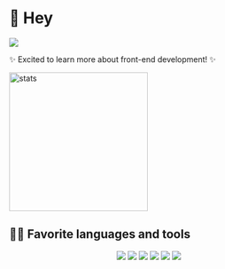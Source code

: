 # 👋 Hey 

<img src="https://komarev.com/ghpvc/?username=carolinamargiotti">

✨ Excited to learn more about front-end development! ✨
     
<img src="https://github-readme-stats.vercel.app/api?username=carolinamargiotti&theme=bear" alt="stats" height="250">



## 🐱‍🐉 Favorite languages and tools 
<p align="center">
<img src="https://img.shields.io/badge/Vue-194D33?logo=Vue.js&logoColor=4FC08D&style=ShieldStyle" />
<img src="https://img.shields.io/badge/Typescript-1B4C58?logo=TypeScript&logoColor=3178C6&style=ShieldStyle" />
<img src="https://img.shields.io/badge/Firebase-B58605?logo=Firebase&logoColor=FFCA28&style=ShieldStyle" />
<img src="https://img.shields.io/badge/JavaScript-B58605?logo=JavaScript&logoColor=F7DF1E&style=ShieldStyle" />
<img src="https://img.shields.io/badge/Tailwind-1B4C58?logo=Tailwind CSS&logoColor=06B6D4&style=ShieldStyle" />
<img src="https://img.shields.io/badge/Node-194D33?logo=Node.js&logoColor=339933&style=ShieldStyle" />
</p>
